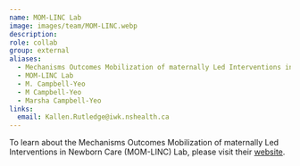 ```yaml
---
name: MOM-LINC Lab
image: images/team/MOM-LINC.webp
description: 
role: collab
group: external
aliases:
  - Mechanisms Outcomes Mobilization of maternally Led Interventions in Newborn Care
  - MOM-LINC Lab
  - M. Campbell-Yeo
  - M Campbell-Yeo
  - Marsha Campbell-Yeo
links:
  email: Kallen.Rutledge@iwk.nshealth.ca
---
```


To learn about the Mechanisms Outcomes Mobilization of maternally Led Interventions in Newborn Care (MOM-LINC) Lab, please visit their [website](https://www.momlinc.ca/).